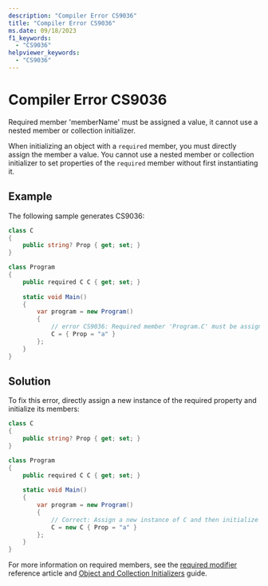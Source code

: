 ```yaml
---
description: "Compiler Error CS9036"
title: "Compiler Error CS9036"
ms.date: 09/18/2023
f1_keywords: 
  - "CS9036"
helpviewer_keywords: 
  - "CS9036"
---
```

# Compiler Error CS9036

Required member 'memberName' must be assigned a value, it cannot use a nested member or collection initializer.

When initializing an object with a `required` member, you must directly assign the member a value. You cannot use a nested member or collection initializer to set properties of the `required` member without first instantiating it.

## Example

The following sample generates CS9036:

```csharp
class C
{
    public string? Prop { get; set; }
}

class Program
{
    public required C C { get; set; }
    
    static void Main()
    {
        var program = new Program()
        {
            // error CS9036: Required member 'Program.C' must be assigned a value, it cannot use a nested member or collection initializer.
            C = { Prop = "a" }
        };
    }
}
```

## Solution

To fix this error, directly assign a new instance of the required property and initialize its members:

```csharp
class C
{
    public string? Prop { get; set; }
}

class Program
{
    public required C C { get; set; }
    
    static void Main()
    {
        var program = new Program()
        {
            // Correct: Assign a new instance of C and then initialize its Prop property
            C = new C { Prop = "a" }
        };
    }
}
```

For more information on required members, see the [required modifier](../language-reference/keywords/required.md) reference article and [Object and Collection Initializers](../programming-guide/classes-and-structs/object-and-collection-initializers.md) guide.